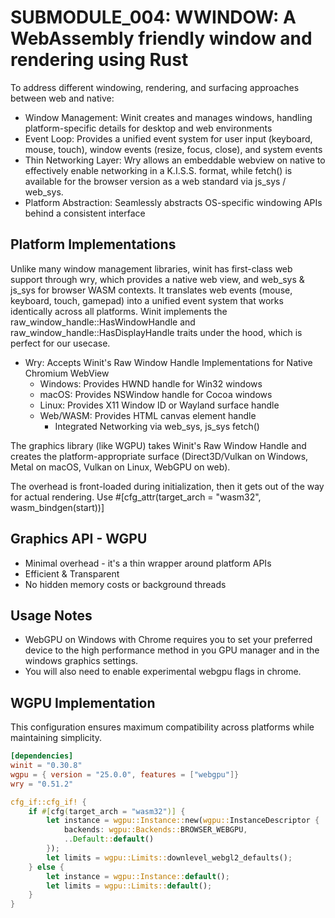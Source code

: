 # SUBMODULE_004: WWINDOW: A WebAssembly friendly window and rendering using Rust

To address different windowing, rendering, and surfacing approaches between web and native:

- Window Management: Winit creates and manages windows, handling platform-specific details for desktop and web environments
- Event Loop: Provides a unified event system for user input (keyboard, mouse, touch), window events (resize, focus, close), and system events
- Thin Networking Layer: Wry allows an embeddable webview on native to effectively enable networking in a K.I.S.S. format, while fetch() is available for the browser version as a web standard via js_sys / web_sys.
- Platform Abstraction: Seamlessly abstracts OS-specific windowing APIs behind a consistent interface

## Platform Implementations

Unlike many window management libraries, winit has first-class web support through wry, which provides a native web view, and web_sys & js_sys for browser WASM contexts. It translates web events (mouse, keyboard, touch, gamepad) into a unified event system that works identically across all platforms. Winit implements the raw_window_handle::HasWindowHandle and raw_window_handle::HasDisplayHandle traits under the hood, which is perfect for our usecase.

- Wry: Accepts Winit's Raw Window Handle Implementations for Native Chromium WebView
  - Windows: Provides HWND handle for Win32 windows
  - macOS: Provides NSWindow handle for Cocoa windows
  - Linux: Provides X11 Window ID or Wayland surface handle
  - Web/WASM: Provides HTML canvas element handle
    - Integrated Networking via web_sys, js_sys fetch()

The graphics library (like WGPU) takes Winit's Raw Window Handle and creates the platform-appropriate surface (Direct3D/Vulkan on Windows, Metal on macOS, Vulkan on Linux, WebGPU on web).

The overhead is front-loaded during initialization, then it gets out of the way for actual rendering. Use #[cfg_attr(target_arch = "wasm32", wasm_bindgen(start))]

## Graphics API - WGPU

- Minimal overhead - it's a thin wrapper around platform APIs
- Efficient & Transparent
- No hidden memory costs or background threads

## Usage Notes

- WebGPU on Windows with Chrome requires you to set your preferred device to the high performance method in you GPU manager and in the windows graphics settings.
- You will also need to enable experimental webgpu flags in chrome.

## WGPU Implementation

This configuration ensures maximum compatibility across platforms while maintaining simplicity.

```toml
[dependencies]
winit = "0.30.8"
wgpu = { version = "25.0.0", features = ["webgpu"]}
wry = "0.51.2"
```

```rust
cfg_if::cfg_if! {
    if #[cfg(target_arch = "wasm32")] {
        let instance = wgpu::Instance::new(wgpu::InstanceDescriptor {
            backends: wgpu::Backends::BROWSER_WEBGPU,
            ..Default::default()
        });
        let limits = wgpu::Limits::downlevel_webgl2_defaults();
    } else {
        let instance = wgpu::Instance::default();
        let limits = wgpu::Limits::default();
    }
}
```
